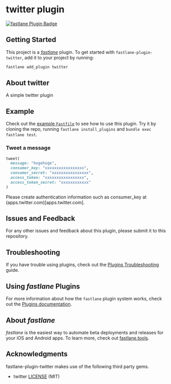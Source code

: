 # twitter plugin

[![fastlane Plugin Badge](https://rawcdn.githack.com/fastlane/fastlane/master/fastlane/assets/plugin-badge.svg)](https://rubygems.org/gems/fastlane-plugin-twitter)

## Getting Started

This project is a [_fastlane_](https://github.com/fastlane/fastlane) plugin. To get started with `fastlane-plugin-twitter`, add it to your project by running:

```bash
fastlane add_plugin twitter
```

## About twitter

A simple twitter plugin

## Example

Check out the [example `Fastfile`](fastlane/Fastfile) to see how to use this plugin. Try it by cloning the repo, running `fastlane install_plugins` and `bundle exec fastlane test`.

### Tweet a message

```Ruby
tweet(
  message: "hogehoge",
  consumer_key: "xxxxxxxxxxxxxxxxx",
  consumer_secret: "xxxxxxxxxxxxxxxx",
  access_token: "xxxxxxxxxxxxxxxxx",
  access_token_secret: "xxxxxxxxxxxx"
)
```

Please create authentication information such as consumer_key at (apps.twitter.com)[apps.twitter.com].


## Issues and Feedback

For any other issues and feedback about this plugin, please submit it to this repository.

## Troubleshooting

If you have trouble using plugins, check out the [Plugins Troubleshooting](https://docs.fastlane.tools/plugins/plugins-troubleshooting/) guide.

## Using _fastlane_ Plugins

For more information about how the `fastlane` plugin system works, check out the [Plugins documentation](https://docs.fastlane.tools/plugins/create-plugin/).

## About _fastlane_

_fastlane_ is the easiest way to automate beta deployments and releases for your iOS and Android apps. To learn more, check out [fastlane.tools](https://fastlane.tools).

## Acknowledgments

fastlane-plugin-twitter makes use of the following third party gems.

- twitter [LICENSE](https://github.com/sferik/twitter/blob/master/LICENSE.md) (MIT) 


